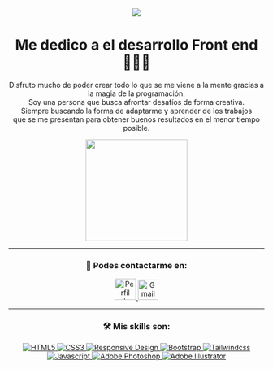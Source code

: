 <div align="center">
<img src="https://user-images.githubusercontent.com/72949565/213963577-1d3fa752-1a4e-4ce4-9d67-570845f0e8e9.gif">
<h1 align="center">Me dedico a el desarrollo Front end 👨🏻‍💻</h1>
<p align="center">Disfruto mucho de poder crear todo lo que se me viene a la mente gracias a la magia de la
programación.
<br>
Soy una persona que busca afrontar desafíos de forma creativa.
<br> Siempre buscando la forma de adaptarme y aprender de los trabajos
<br> que se me presentan para obtener buenos resultados en el menor tiempo posible.
</p>
<img src="https://media.giphy.com/media/ZvLUtG6BZkBi0/giphy.gif" width="200">
<hr>

<h3>🔎 Podes contactarme en:</h3>
<p>
<a href="https://www.linkedin.com/in/petermaximolucas/">
<img src="https://user-images.githubusercontent.com/72949565/213965892-62164353-2982-417e-b439-0d9101137849.png"
alt="Perfil de Linkedin Peter Lucas" width="42" height="42">
</a>

<a href="mailto:petermaximolucas@gmail.com">
<img src="https://user-images.githubusercontent.com/72949565/213966261-d40f917d-d5ab-4055-a503-0ede46c58274.png"
alt="Gmail Peter Lucas" width="40" height="40">
</a>
</p>
    
<hr>

<h3>🛠️ Mis skills son:</h3>

<p align="center">
  <a href="#">
    <img src="https://user-images.githubusercontent.com/72949565/213977082-c24cc7dd-76c1-4c52-8363-d0d32eedda7c.png" alt="HTML5">
  </a>

  <a href="#">
    <img src="https://user-images.githubusercontent.com/72949565/213966838-de9b9bcd-7de8-4ac4-aed3-eddf5683707b.png" alt="CSS3">
  </a>

  <a href="#">
    <img src="https://user-images.githubusercontent.com/72949565/213966841-047bd27d-79e1-4f7d-aca4-dd13b8b14ed7.png" alt="Responsive Design">
  </a>

  <a href="#">
    <img src="https://user-images.githubusercontent.com/72949565/213966843-b901c5b7-90ec-4950-ac5f-576817ebe9e8.png" alt="Bootstrap">
  </a>

  <a href="#">
    <img src="https://user-images.githubusercontent.com/72949565/213966842-6e4befaa-87e1-408e-853c-570b7cad3e3b.png" alt="Tailwindcss">
  </a>
  
  <a href="#">
    <img src="https://user-images.githubusercontent.com/72949565/213966849-5a34c4f7-7f12-4875-878c-e16f665e3405.png" alt="Javascript">
  </a>
  
  <a href="#">
    <img src="https://user-images.githubusercontent.com/72949565/213966846-4e2f6728-cada-4dd6-8493-1f8dd4ae3329.png" alt="Adobe Photoshop">
  </a>
  
  <a href="#">
    <img src="https://user-images.githubusercontent.com/72949565/213966845-7c9b02c7-ec42-4390-b74c-3063860c2d53.png" alt="Adobe Illustrator">
  </a>
</p>
    
</div>
